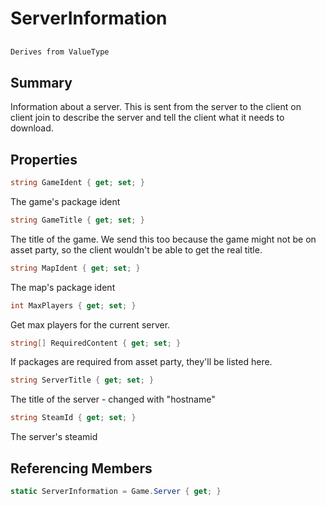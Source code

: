 # ServerInformation

## 
```c#
Derives from ValueType
```

## Summary

Information about a server. This is sent from the server to the client
on client join to describe the server and tell the client what it needs
to download.
## Properties

```c#
string GameIdent { get; set; } 
```
The game's package ident
```c#
string GameTitle { get; set; } 
```
The title of the game. We send this too because the game might
not be on asset party, so the client wouldn't be able to get the real title.
```c#
string MapIdent { get; set; } 
```
The map's package ident
```c#
int MaxPlayers { get; set; } 
```
Get max players for the current server.
```c#
string[] RequiredContent { get; set; } 
```
If packages are required from asset party, they'll be listed here.
```c#
string ServerTitle { get; set; } 
```
The title of the server - changed with "hostname"
```c#
string SteamId { get; set; } 
```
The server's steamid
## Referencing Members

```c#
static ServerInformation = Game.Server { get; } 
```
